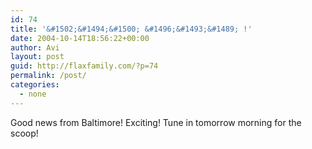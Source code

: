 ```yaml
---
id: 74
title: '&#1502;&#1494;&#1500; &#1496;&#1493;&#1489; !'
date: 2004-10-14T18:56:22+00:00
author: Avi
layout: post
guid: http://flaxfamily.com/?p=74
permalink: /post/
categories:
  - none
---
```

Good news from Baltimore! Exciting! Tune in tomorrow morning for the scoop!